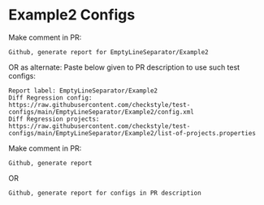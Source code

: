 # Example2 Configs
Make comment in PR:
```
Github, generate report for EmptyLineSeparator/Example2
```
OR as alternate:
Paste below given to PR description to use such test configs:
```
Report label: EmptyLineSeparator/Example2
Diff Regression config: https://raw.githubusercontent.com/checkstyle/test-configs/main/EmptyLineSeparator/Example2/config.xml
Diff Regression projects: https://raw.githubusercontent.com/checkstyle/test-configs/main/EmptyLineSeparator/Example2/list-of-projects.properties
```
Make comment in PR:
```
Github, generate report
```
OR
```
Github, generate report for configs in PR description
```
